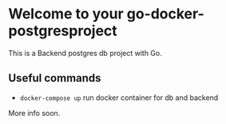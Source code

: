 # Welcome to your go-docker-postgresproject

This is a Backend postgres db project with Go.


## Useful commands

* `docker-compose up`   run docker container for db and backend

More info soon.
